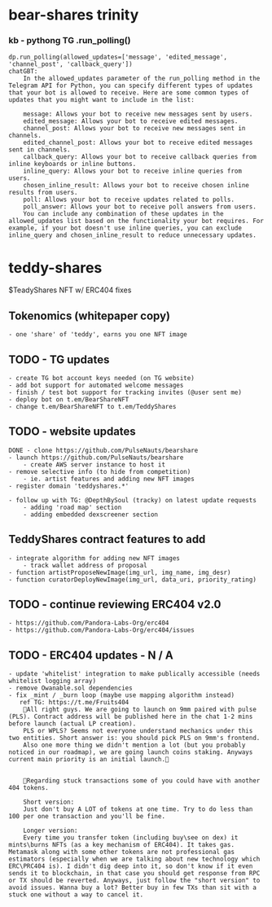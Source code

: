 # bear-shares trinity

### kb - pythong TG .run_polling()
    dp.run_polling(allowed_updates=['message', 'edited_message', 'channel_post', 'callback_query'])
    chatGBT:
        In the allowed_updates parameter of the run_polling method in the Telegram API for Python, you can specify different types of updates that your bot is allowed to receive. Here are some common types of updates that you might want to include in the list:

        message: Allows your bot to receive new messages sent by users.
        edited_message: Allows your bot to receive edited messages.
        channel_post: Allows your bot to receive new messages sent in channels.
        edited_channel_post: Allows your bot to receive edited messages sent in channels.
        callback_query: Allows your bot to receive callback queries from inline keyboards or inline buttons.
        inline_query: Allows your bot to receive inline queries from users.
        chosen_inline_result: Allows your bot to receive chosen inline results from users.
        poll: Allows your bot to receive updates related to polls.
        poll_answer: Allows your bot to receive poll answers from users.
        You can include any combination of these updates in the allowed_updates list based on the functionality your bot requires. For example, if your bot doesn't use inline queries, you can exclude inline_query and chosen_inline_result to reduce unnecessary updates.


# teddy-shares
$TeadyShares NFT w/ ERC404 fixes

## Tokenomics (whitepaper copy)
    - one 'share' of 'teddy', earns you one NFT image

## TODO - TG updates
    - create TG bot account keys needed (on TG website)
    - add bot support for automated welcome messages
    - finish / test bot support for tracking invites (@user sent me)
    - deploy bot on t.em/BearShareNFT
    - change t.em/BearShareNFT to t.em/TeddyShares

## TODO - website updates
    DONE - clone https://github.com/PulseNauts/bearshare
    - launch https://github.com/PulseNauts/bearshare
        - create AWS server instance to host it
    - remove selective info (to hide from competition)
        - ie. artist features and adding new NFT images
    - register domain 'teddyshares.*'

    - follow up with TG: @DepthBySoul (tracky) on latest update requests
        - adding 'road map' section
        - adding embedded dexscreener section

## TeddyShares contract features to add
    - integrate algorithm for adding new NFT images
        - track wallet address of proposal
    - function artistProposeNewImage(img_url, img_name, img_desr)
    - function curatorDeployNewImage(img_url, data_uri, priority_rating)

## TODO - continue reviewing ERC404 v2.0
    - https://github.com/Pandora-Labs-Org/erc404
    - https://github.com/Pandora-Labs-Org/erc404/issues

## TODO - ERC404 updates - N / A
    - update 'whitelist' integration to make publically accessible (needs whitelist logging array)
    - remove Owanable.sol dependencies
    - fix _mint / _burn loop (maybe use mapping algorithm instead)
       ref TG: https://t.me/Fruits404
        🚀All right guys. We are going to launch on 9mm paired with pulse (PLS). Contract address will be published here in the chat 1-2 mins before launch (actual LP creation). 
        PLS or WPLS? Seems not everyone understand mechanics under this two entities. Short answer is: you should pick PLS on 9mm's frontend. 
        Also one more thing we didn't mention a lot (but you probably noticed in our roadmap), we are going launch coins staking. Anyways current main priority is an initial launch.🚀


        🚨Regarding stuck transactions some of you could have with another 404 tokens. 

        Short version:
        Just don't buy A LOT of tokens at one time. Try to do less than 100 per one transaction and you'll be fine.

        Longer version:
        Every time you transfer token (including buy\see on dex) it mints\burns NFTs (as a key mechanism of ERC404). It takes gas. Metamask along with some other tokens are not professional gas estimators (especially when we are talking about new technology which ERC\PRC404 is). I didn't dig deep into it, so don't know if it even sends it to blockchain, in that case you should get response from RPC or TX should be reverted. Anyways, just follow the "short version" to avoid issues. Wanna buy a lot? Better buy in few TXs than sit with a stuck one without a way to cancel it.